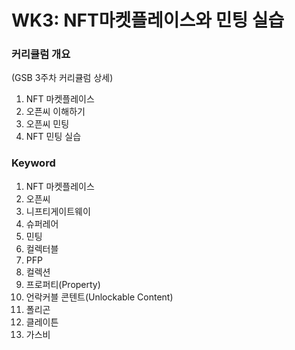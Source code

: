 # WK3: NFT마켓플레이스와 민팅 실습



### 커리큘럼 개요

&#x20;(GSB 3주차 커리큘럼 상세)

1. NFT 마켓플레이스
2. 오픈씨 이해하기
3. 오픈씨 민팅
4. NFT 민팅 실습

### Keyword

1. NFT 마켓플레이스
2. 오픈씨
3. 니프티게이트웨이&#x20;
4. 슈퍼레어   &#x20;
5. 민팅&#x20;
6. 컬렉터블
7. PFP
8. 컬렉션
9. 프로퍼티(Property)
10. 언락커블 콘텐트(Unlockable Content)
11. 폴리곤
12. 클레이튼
13. 가스비
